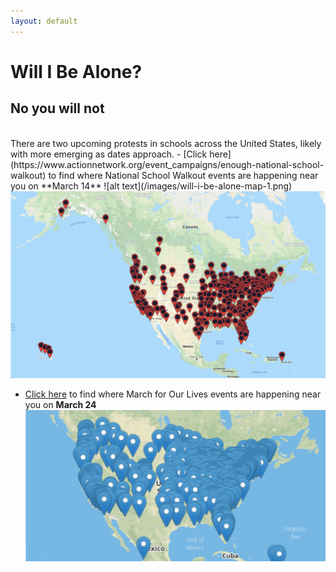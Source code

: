 ```yaml
---
layout: default
---
```


Will I Be Alone?
=================
## No you will not
<br>
There are two upcoming protests in schools across the United States, likely with more emerging as dates approach. 
- [Click here](https://www.actionnetwork.org/event_campaigns/enough-national-school-walkout) to find where National School Walkout events are happening near you on **March 14**
![alt text](/images/will-i-be-alone-map-1.png)
<img src="/images/will-i-be-alone-map-1.png" height="50%">

- [Click here](https://event.marchforourlives.com/event/march-our-lives-events/search/) to find where March for Our Lives events are happening near you on **March 24**
![alt text](/images/will-i-be-alone-map-2.png)

